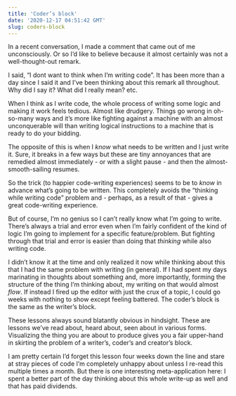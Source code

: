 ```yaml
---
title: 'Coder’s block'
date: '2020-12-17 04:51:42 GMT'
slug: coders-block
---
```

In a recent conversation, I made a comment that came out of me unconsciously. Or so I’d like to believe because it almost certainly was not a well-thought-out remark.

I said, “I dont want to think when I’m writing code”. It has been more than a day since I said it and I’ve been thinking about this remark all throughout. Why did I say it? What did I really mean? etc.

When I think as I write code, the whole process of writing some logic and making it work feels tedious. Almost like drudgery. Things go wrong in oh-so-many ways and it’s more like fighting against a machine with an almost unconquerable will than writing logical instructions to a machine that is ready to do your bidding.

The opposite of this is when I _know_ what needs to be written and I just write it. Sure, it breaks in a few ways but these are tiny annoyances that are remedied almost immediately - or with a slight pause - and then the almost-smooth-sailing resumes.

So the trick (to happier code-writing experiences) seems to be to _know_ in advance what’s going to be written. This completely avoids the “thinking while writing code” problem and - perhaps, as a result of that - gives a great code-writing experience.

But of course, I’m no genius so I can’t really know what I’m going to write. There’s always a trial and error even when I’m fairly confident of the kind of logic I’m going to implement for a specific feature/problem. But fighting through that trial and error is easier than doing that _thinking_ while also writing code.

I didn’t know it at the time and only realized it now while thinking about this that I had the same problem with writing (in general). If I had spent my days marinating in thoughts about something and, more importantly, forming the structure of the thing I’m thinking about, my writing on that would almost _flow_. If instead I fired up the editor with just the crux of a topic, I could go weeks with nothing to show except feeling battered. The coder’s block is the same as the writer’s block.

These lessons always sound blatantly obvious in hindsight. These are lessons we’ve read about, heard about, seen about in various forms. Visualizing the thing you are about to produce gives you a fair upper-hand in skirting the problem of a writer’s, coder’s and creator’s block.

I am pretty certain I’d forget this lesson four weeks down the line and stare at stray pieces of code I’m completely unhappy about unless I re-read this multiple times a month. But there is one interesting meta-application here: I spent a better part of the day thinking about this whole write-up as well and that has paid dividends.
